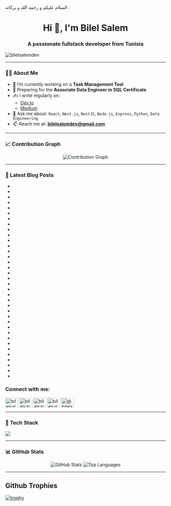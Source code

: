 السلام عليكم و رحمة الله و بركاته . 
<h1 align="center">Hi 👋, I'm Bilel Salem</h1>
<h3 align="center">A passionate fullstack developer from Tunisia</h3>

<p align="left"> <img src="https://komarev.com/ghpvc/?username=bilelsalemdev&label=Profile%20views&color=0e75b6&style=flat" alt="bilelsalemdev" /> </p>

---

### 👨‍💻 About Me

- 🔭 I’m currently working on a **Task Management Tool**
- 🎯 Preparing for the **Associate Data Engineer in SQL Certificate**
- ✍️ I write regularly on:
  - [Dev.to](https://dev.to/bilelsalemdev)
  - [Medium](https://medium.com/@bilelsalemdev)
- 💬 Ask me about:
  `React`, `Next.js`, `NestJS`, `Node.js`, `Express`, `Python`, `Data Engineering`
- 📫 Reach me at: **bilelsalemdev@gmail.com**

---

### 📈 Contribution Graph

<p align="center">
  <img src="https://github-readme-activity-graph.vercel.app/graph?username=bilelsalemdev&bg_color=1a1b27&color=9f9f9f&line=4c8eda&point=ffffff&area=true&hide_border=true" alt="Contribution Graph" />
</p>

---

### 📝 Latest Blog Posts
<!-- BLOG-POST-LIST:START -->

- [](https://github.com/bilelsalemdev/one-hundred-articles/blob/main/Solving)
- [](https://github.com/bilelsalemdev/one-hundred-articles/blob/main/Real)
- [](https://github.com/bilelsalemdev/one-hundred-articles/blob/main/Deployment)
- [](https://github.com/bilelsalemdev/one-hundred-articles/blob/main/Problems)
- [](https://github.com/bilelsalemdev/one-hundred-articles/blob/main/with)
- [](https://github.com/bilelsalemdev/one-hundred-articles/blob/main/Docker:)
- [](https://github.com/bilelsalemdev/one-hundred-articles/blob/main/Shared)
- [](https://github.com/bilelsalemdev/one-hundred-articles/blob/main/Networks)
- [](https://github.com/bilelsalemdev/one-hundred-articles/blob/main/and)
- [](https://github.com/bilelsalemdev/one-hundred-articles/blob/main/Beyond.md)
- [](https://github.com/bilelsalemdev/one-hundred-articles/blob/main/The)
- [](https://github.com/bilelsalemdev/one-hundred-articles/blob/main/Builder)
- [](https://github.com/bilelsalemdev/one-hundred-articles/blob/main/Pattern)
- [](https://github.com/bilelsalemdev/one-hundred-articles/blob/main/in)
- [](https://github.com/bilelsalemdev/one-hundred-articles/blob/main/TypeScript.md)
- [](https://github.com/bilelsalemdev/one-hundred-articles/blob/main/TypeScript)
- [](https://github.com/bilelsalemdev/one-hundred-articles/blob/main/Interfaces:)
- [](https://github.com/bilelsalemdev/one-hundred-articles/blob/main/Crafting)
- [](https://github.com/bilelsalemdev/one-hundred-articles/blob/main/Code)
- [](https://github.com/bilelsalemdev/one-hundred-articles/blob/main/with)
- [](https://github.com/bilelsalemdev/one-hundred-articles/blob/main/Creative)
- [](https://github.com/bilelsalemdev/one-hundred-articles/blob/main/Precision.md)
- [](https://github.com/bilelsalemdev/one-hundred-articles/blob/main/Understanding)
- [](https://github.com/bilelsalemdev/one-hundred-articles/blob/main/the)
- [](https://github.com/bilelsalemdev/one-hundred-articles/blob/main/Adapter)
- [](https://github.com/bilelsalemdev/one-hundred-articles/blob/main/Design)
- [](https://github.com/bilelsalemdev/one-hundred-articles/blob/main/Pattern:)
- [](https://github.com/bilelsalemdev/one-hundred-articles/blob/main/Bridging)
- [](https://github.com/bilelsalemdev/one-hundred-articles/blob/main/Incompatible)
- [](https://github.com/bilelsalemdev/one-hundred-articles/blob/main/Interfaces.md)
- [](https://github.com/bilelsalemdev/one-hundred-articles/blob/main/Understanding)
- [](https://github.com/bilelsalemdev/one-hundred-articles/blob/main/the)
- [](https://github.com/bilelsalemdev/one-hundred-articles/blob/main/Factory)
- [](https://github.com/bilelsalemdev/one-hundred-articles/blob/main/Method)
- [](https://github.com/bilelsalemdev/one-hundred-articles/blob/main/Design)
- [](https://github.com/bilelsalemdev/one-hundred-articles/blob/main/Pattern.md)
<!-- BLOG-POST-LIST:END -->

<h3 align="left">Connect with me:</h3>
<p align="left">
<a href="https://dev.to/bilelsalemdev" target="blank"><img align="center" src="https://github.com/bilelsalemdev/bilelsalemdev/assets/70206023/1d5c6afb-6a6f-400e-b699-d4583828a063" alt="bilelsalemdev" height="30" width="40" /></a>
<a href="https://twitter.com/bilelsalemdev" target="blank"><img align="center" src="https://raw.githubusercontent.com/rahuldkjain/github-profile-readme-generator/master/src/images/icons/Social/twitter.svg" alt="bilelsalemdev" height="30" width="40" /></a>
<a href="https://linkedin.com/in/bilelsalemdev" target="blank"><img align="center" src="https://raw.githubusercontent.com/rahuldkjain/github-profile-readme-generator/master/src/images/icons/Social/linked-in-alt.svg" alt="bilelsalemdev" height="30" width="40" /></a>
<a href="https://stackoverflow.com/users/bilelsalem" target="blank"><img align="center" src="https://raw.githubusercontent.com/rahuldkjain/github-profile-readme-generator/master/src/images/icons/Social/stack-overflow.svg" alt="bilelsalem" height="30" width="40" /></a>
<a href="https://medium.com/@bilelsalemdev" target="blank"><img align="center" src="https://raw.githubusercontent.com/rahuldkjain/github-profile-readme-generator/master/src/images/icons/Social/medium.svg" alt="@bilelsalemdev" height="30" width="40" /></a>
</p>

---

### 🧠 Tech Stack

<p align="left">
  <img src="https://skillicons.dev/icons?i=ts,js,react,nextjs,nodejs,nestjs,express,python,html,css,sass,tailwind,django,vue,mongodb,postgres,mysql,sqlite,redis,docker,git,redux,graphql,figma,jest,postman,grafana" />
</p>

---

### 📊 GitHub Stats

<p align="center">
  <img src="https://github-readme-stats.vercel.app/api?username=bilelsalemdev&show_icons=true&theme=tokyonight" alt="GitHub Stats" />
  <img src="https://github-readme-stats.vercel.app/api/top-langs/?username=bilelsalemdev&layout=compact&theme=tokyonight" alt="Top Languages" />
</p>

---

## Github Trophies
[![trophy](https://github-profile-trophy.vercel.app/?username=bilelsalemdev&theme=radical)](https://github.com/braiekhazem/github-profile-trophy)
